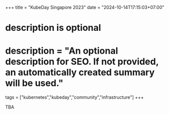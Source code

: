 +++
title = "KubeDay Singapore 2023"
date = "2024-10-14T17:15:03+07:00"

#
# description is optional
#
# description = "An optional description for SEO. If not provided, an automatically created summary will be used."

tags = ["kubernetes","kubeday","community","infrastructure"]
+++

TBA
